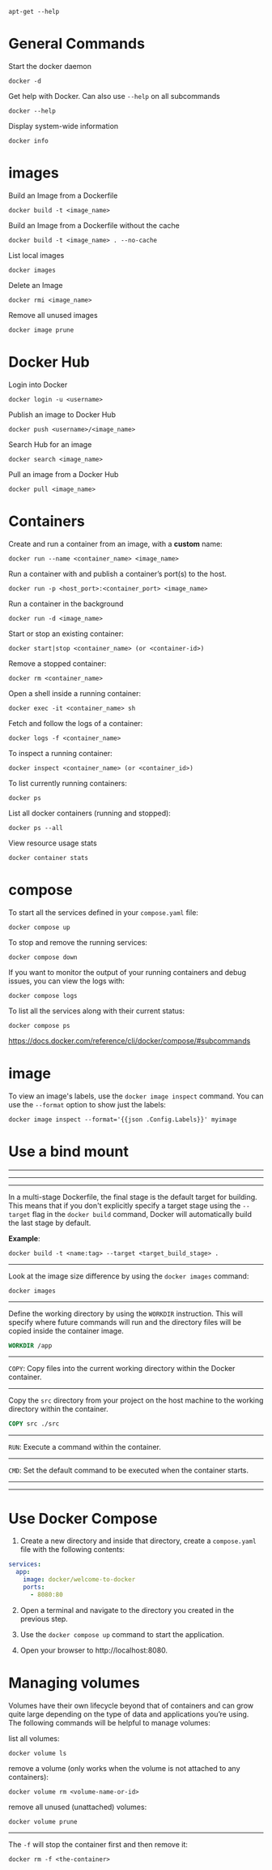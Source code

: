 
```
apt-get --help
```

# General Commands

Start the docker daemon

```
docker -d
```

Get help with Docker. Can also use `--help` on all subcommands

```
docker --help
```

Display system-wide information

```
docker info
```

# images

Build an Image from a Dockerfile

```
docker build -t <image_name>
```

Build an Image from a Dockerfile without the cache

```
docker build -t <image_name> . --no-cache
```

List local images

```
docker images
```

Delete an Image

```
docker rmi <image_name>
```

Remove all unused images

```
docker image prune
```

# Docker Hub

Login into Docker

```
docker login -u <username>
```

Publish an image to Docker Hub

```
docker push <username>/<image_name>
```

Search Hub for an image

```
docker search <image_name>
```

Pull an image from a Docker Hub

```
docker pull <image_name>
```

# Containers

Create and run a container from an image, with a **custom** name:

```
docker run --name <container_name> <image_name>
```

Run a container with and publish a container’s port(s) to the host.

```
docker run -p <host_port>:<container_port> <image_name>
```

Run a container in the background

```
docker run -d <image_name>
```

Start or stop an existing container:

```
docker start|stop <container_name> (or <container-id>)
```

Remove a stopped container:

```
docker rm <container_name>
```

Open a shell inside a running container:

```
docker exec -it <container_name> sh
```

Fetch and follow the logs of a container:

```
docker logs -f <container_name>
```

To inspect a running container:

```
docker inspect <container_name> (or <container_id>)
```

To list currently running containers:

```
docker ps
```

List all docker containers (running and stopped):

```
docker ps --all
```

View resource usage stats

```
docker container stats
```

# compose

To start all the services defined in your `compose.yaml` file:

```
docker compose up
```

To stop and remove the running services:

```
docker compose down 
```

If you want to monitor the output of your running containers and debug issues, you can view the logs with:

```
docker compose logs
```

To list all the services along with their current status:

```
docker compose ps
```

https://docs.docker.com/reference/cli/docker/compose/#subcommands

# image

To view an image's labels, use the `docker image inspect` command. You can use the `--format` option to show just the labels:

```
docker image inspect --format='{{json .Config.Labels}}' myimage
```

# Use a bind mount


---

---

---

In a multi-stage Dockerfile, the final stage is the default target for building. This means that if you don't explicitly specify a target stage using the `--target` flag in the `docker build` command, Docker will automatically build the last stage by default.

**Example**:

```
docker build -t <name:tag> --target <target_build_stage> .
```

---

Look at the image size difference by using the `docker images` command:

```
docker images
```

---

Define the working directory by using the `WORKDIR` instruction. This will specify where future commands will run and the directory files will be copied inside the container image.

```Dockerfile
WORKDIR /app
```

---

`COPY`: Copy files into the current working directory within the Docker container.

---

Copy the `src` directory from your project on the host machine to the working directory within the container.

```Dockerfile
COPY src ./src
```

---

`RUN`: Execute a command within the container.

---

`CMD`: Set the default command to be executed when the container starts.

---


---

# Use Docker Compose

1. Create a new directory and inside that directory, create a `compose.yaml` file with the following contents:

```yaml
services:
  app:
    image: docker/welcome-to-docker
    ports:
      - 8080:80
```

2. Open a terminal and navigate to the directory you created in the previous step.

3. Use the `docker compose up` command to start the application.

4. Open your browser to http://localhost:8080.

# Managing volumes

Volumes have their own lifecycle beyond that of containers and can grow quite large depending on the type of data and applications you’re using. The following commands will be helpful to manage volumes:

list all volumes:

```
docker volume ls
```

remove a volume (only works when the volume is not attached to any containers):

```
docker volume rm <volume-name-or-id>
```

remove all unused (unattached) volumes:

```
docker volume prune
```

---

The `-f` will stop the container first and then remove it:

```
docker rm -f <the-container>
```
